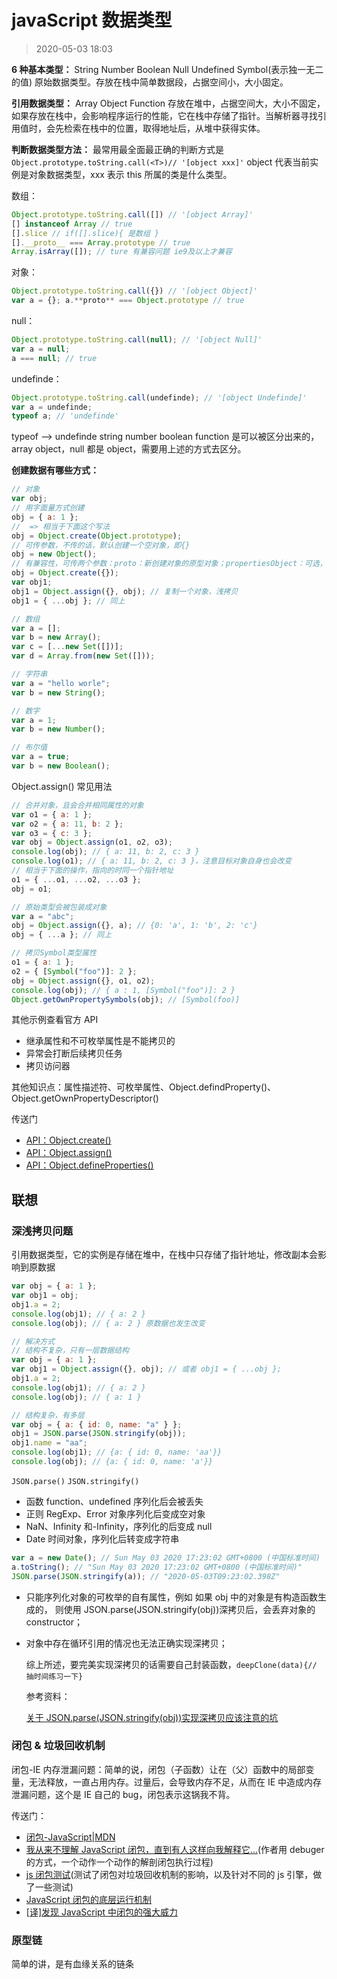 # javaScript 数据类型

> 2020-05-03 18:03

**6 种基本类型：** String Number Boolean Null Undefined Symbol(表示独一无二的值) 原始数据类型。存放在栈中简单数据段，占据空间小，大小固定。

**引用数据类型：** Array Object Function 存放在堆中，占据空间大，大小不固定，如果存放在栈中，会影响程序运行的性能，它在栈中存储了指针。当解析器寻找引用值时，会先检索在栈中的位置，取得地址后，从堆中获得实体。

**判断数据类型方法：** 最常用最全面最正确的判断方式是 `Object.prototype.toString.call(<T>)// '[object xxx]'` object 代表当前实例是对象数据类型，xxx 表示 this 所属的类是什么类型。

数组：

```js
Object.prototype.toString.call([]) // '[object Array]'
[] instanceof Array // true
[].slice // if([].slice){ 是数组 }
[].__proto__ === Array.prototype // true
Array.isArray([]); // ture 有兼容问题 ie9及以上才兼容
```

对象：

```js
Object.prototype.toString.call({}) // '[object Object]'
var a = {}; a.**proto** === Object.prototype // true
```

null：

```js
Object.prototype.toString.call(null); // '[object Null]'
var a = null;
a === null; // true
```

undefinde：

```js
Object.prototype.toString.call(undefinde); // '[object Undefinde]'
var a = undefinde;
typeof a; // 'undefinde'
```

typeof --> undefinde string number boolean function 是可以被区分出来的，array object，null 都是 object，需要用上述的方式去区分。

**创建数据有哪些方式：**

```js
// 对象
var obj;
// 用字面量方式创建
obj = { a: 1 };
//  => 相当于下面这个写法
obj = Object.create(Object.prototype);
// 可传参数，不传的话，默认创建一个空对象，即{}
obj = new Object();
// 有兼容性，可传两个参数：proto：新创建对象的原型对象；propertiesObject：可选，具体看API文档
obj = Object.create({});
var obj1;
obj1 = Object.assign({}, obj); // 复制一个对象，浅拷贝
obj1 = { ...obj }; // 同上

// 数组
var a = [];
var b = new Array();
var c = [...new Set([])];
var d = Array.from(new Set([]));

// 字符串
var a = "hello worle";
var b = new String();

// 数字
var a = 1;
var b = new Number();

// 布尔值
var a = true;
var b = new Boolean();
```

Object.assign() 常见用法

```js
// 合并对象，且会合并相同属性的对象
var o1 = { a: 1 };
var o2 = { a: 11, b: 2 };
var o3 = { c: 3 };
var obj = Object.assign(o1, o2, o3);
console.log(obj); // { a: 11, b: 2, c: 3 }
console.log(o1); // { a: 11, b: 2, c: 3 }，注意目标对象自身也会改变
// 相当于下面的操作，指向的时同一个指针地址
o1 = { ...o1, ...o2, ...o3 };
obj = o1;

// 原始类型会被包装成对象
var a = "abc";
obj = Object.assign({}, a); // {0: 'a', 1: 'b', 2: 'c'}
obj = { ...a }; // 同上

// 拷贝Symbol类型属性
o1 = { a: 1 };
o2 = { [Symbol("foo")]: 2 };
obj = Object.assign({}, o1, o2);
console.log(obj); // { a : 1, [Symbol("foo")]: 2 }
Object.getOwnPropertySymbols(obj); // [Symbol(foo)]
```

其他示例查看官方 API

- 继承属性和不可枚举属性是不能拷贝的
- 异常会打断后续拷贝任务
- 拷贝访问器

其他知识点：属性描述符、可枚举属性、Object.defindProperty()、Object.getOwnPropertyDescriptor()

传送门

- [API：Object.create()](https://developer.mozilla.org/zh-CN/docs/Web/JavaScript/Reference/Global_Objects/Object/create)
- [API：Object.assign()](https://developer.mozilla.org/zh-CN/docs/Web/JavaScript/Reference/Global_Objects/Object/assign)
- [API：Object.defineProperties()](https://developer.mozilla.org/zh-CN/docs/Web/JavaScript/Reference/Global_Objects/Object/defineProperties)

## 联想

### 深浅拷贝问题

引用数据类型，它的实例是存储在堆中，在栈中只存储了指针地址，修改副本会影响到原数据

```js
var obj = { a: 1 };
var obj1 = obj;
obj1.a = 2;
console.log(obj1); // { a: 2 }
console.log(obj); // { a: 2 } 原数据也发生改变

// 解决方式
// 结构不复杂，只有一层数据结构
var obj = { a: 1 };
var obj1 = Object.assign({}, obj); // 或者 obj1 = { ...obj };
obj1.a = 2;
console.log(obj1); // { a: 2 }
console.log(obj); // { a: 1 }

// 结构复杂，有多层
var obj = { a: { id: 0, name: "a" } };
obj1 = JSON.parse(JSON.stringify(obj));
obj1.name = "aa";
console.log(obj1); // {a: { id: 0, name: 'aa'}}
console.log(obj); // {a: { id: 0, name: 'a'}}
```

`JSON.parse()` `JSON.stringify()`

- 函数 function、undefined 序列化后会被丢失
- 正则 RegExp、Error 对象序列化后变成空对象
- NaN、Infinity 和-Infinity，序列化的后变成 null
- Date 时间对象，序列化后转变成字符串

```js
var a = new Date(); // Sun May 03 2020 17:23:02 GMT+0800 (中国标准时间)
a.toString(); // "Sun May 03 2020 17:23:02 GMT+0800 (中国标准时间)"
JSON.parse(JSON.stringify(a)); // "2020-05-03T09:23:02.398Z"
```

- 只能序列化对象的可枚举的自有属性，例如 如果 obj 中的对象是有构造函数生成的， 则使用 JSON.parse(JSON.stringify(obj))深拷贝后，会丢弃对象的 constructor；
- 对象中存在循环引用的情况也无法正确实现深拷贝；

  综上所述，要完美实现深拷贝的话需要自己封装函数，`deepClone(data){// 抽时间练习一下}`

  参考资料：

  [关于 JSON.parse(JSON.stringify(obj))实现深拷贝应该注意的坑](https://www.jianshu.com/p/b084dfaad501)

### 闭包 & 垃圾回收机制

闭包-IE 内存泄漏问题：简单的说，闭包（子函数）让在（父）函数中的局部变量，无法释放，一直占用内存。过量后，会导致内存不足，从而在 IE 中造成内存泄漏问题，这个是 IE 自己的 bug，闭包表示这锅我不背。

传送门：

- [闭包-JavaScript|MDN](https://developer.mozilla.org/zh-CN/docs/Web/JavaScript/Closures)
- [我从来不理解 JavaScript 闭包，直到有人这样向我解释它...](https://zhuanlan.zhihu.com/p/56490498)(作者用 debuger 的方式，一个动作一个动作的解剖闭包执行过程)
- [js 闭包测试](https://www.cnblogs.com/rubylouvre/p/3345294.html)(测试了闭包对垃圾回收机制的影响，以及针对不同的 js 引擎，做了一些测试)
- [JavaScript 闭包的底层运行机制](http://blog.leapoahead.com/2015/09/15/js-closure/)
- [[译]发现 JavaScript 中闭包的强大威力](https://juejin.im/post/5c4e6a90e51d4552266576d2)

### 原型链

简单的讲，是有血缘关系的链条

